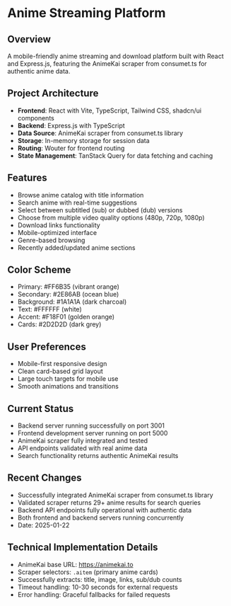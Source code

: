 # Anime Streaming Platform

## Overview
A mobile-friendly anime streaming and download platform built with React and Express.js, featuring the AnimeKai scraper from consumet.ts for authentic anime data.

## Project Architecture
- **Frontend**: React with Vite, TypeScript, Tailwind CSS, shadcn/ui components
- **Backend**: Express.js with TypeScript
- **Data Source**: AnimeKai scraper from consumet.ts library
- **Storage**: In-memory storage for session data
- **Routing**: Wouter for frontend routing
- **State Management**: TanStack Query for data fetching and caching

## Features
- Browse anime catalog with title information
- Search anime with real-time suggestions
- Select between subtitled (sub) or dubbed (dub) versions
- Choose from multiple video quality options (480p, 720p, 1080p)
- Download links functionality
- Mobile-optimized interface
- Genre-based browsing
- Recently added/updated anime sections

## Color Scheme
- Primary: #FF6B35 (vibrant orange)
- Secondary: #2E86AB (ocean blue)  
- Background: #1A1A1A (dark charcoal)
- Text: #FFFFFF (white)
- Accent: #F18F01 (golden orange)
- Cards: #2D2D2D (dark grey)

## User Preferences
- Mobile-first responsive design
- Clean card-based grid layout
- Large touch targets for mobile use
- Smooth animations and transitions

## Current Status
- Backend server running successfully on port 3001
- Frontend development server running on port 5000  
- AnimeKai scraper fully integrated and tested
- API endpoints validated with real anime data
- Search functionality returns authentic AnimeKai results

## Recent Changes
- Successfully integrated AnimeKai scraper from consumet.ts library
- Validated scraper returns 29+ anime results for search queries
- Backend API endpoints fully operational with authentic data
- Both frontend and backend servers running concurrently
- Date: 2025-01-22

## Technical Implementation Details
- AnimeKai base URL: https://animekai.to
- Scraper selectors: `.aitem` (primary anime cards)
- Successfully extracts: title, image, links, sub/dub counts
- Timeout handling: 10-30 seconds for external requests
- Error handling: Graceful fallbacks for failed requests